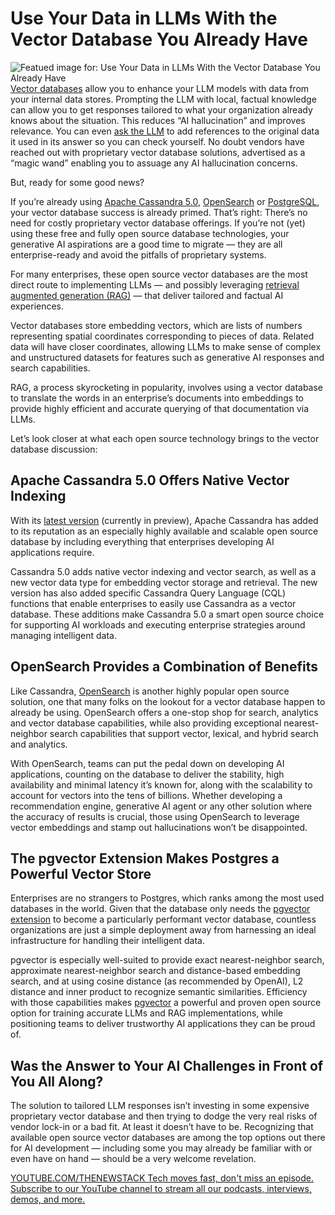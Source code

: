 # Use Your Data in LLMs With the Vector Database You Already Have
![Featued image for: Use Your Data in LLMs With the Vector Database You Already Have](https://cdn.thenewstack.io/media/2024/07/176c7349-server1-1024x576.jpg)
[Vector databases](https://thenewstack.io/vector-databases-where-geometry-meets-machine-learning/) allow you to enhance your LLM models with data from your internal data stores. Prompting the LLM with local, factual knowledge can allow you to get responses tailored to what your organization already knows about the situation. This reduces “AI hallucination” and improves relevance.
You can even [ask the LLM](https://roadmap.sh/guides/introduction-to-llms) to add references to the original data it used in its answer so you can check yourself. No doubt vendors have reached out with proprietary vector database solutions, advertised as a “magic wand” enabling you to assuage any AI hallucination concerns.

But, ready for some good news?

If you’re already using [Apache Cassandra 5.0](https://cassandra.apache.org/_/Apache-Cassandra-5.0-Moving-Toward-an-AI-Driven-Future.html), [OpenSearch](https://opensearch.org/) or [PostgreSQL](https://www.postgresql.org/), your vector database success is already primed. That’s right: There’s no need for costly proprietary vector database offerings. If you’re not (yet) using these free and fully open source database technologies, your generative AI aspirations are a good time to migrate — they are all enterprise-ready and avoid the pitfalls of proprietary systems.

For many enterprises, these open source vector databases are the most direct route to implementing LLMs — and possibly leveraging [retrieval augmented generation (RAG)](https://thenewstack.io/retrieval-augmented-generation-for-llms/) — that deliver tailored and factual AI experiences.

Vector databases store embedding vectors, which are lists of numbers representing spatial coordinates corresponding to pieces of data. Related data will have closer coordinates, allowing LLMs to make sense of complex and unstructured datasets for features such as generative AI responses and search capabilities.

RAG, a process skyrocketing in popularity, involves using a vector database to translate the words in an enterprise’s documents into embeddings to provide highly efficient and accurate querying of that documentation via LLMs.

Let’s look closer at what each open source technology brings to the vector database discussion:

## Apache Cassandra 5.0 Offers Native Vector Indexing
With its [latest version](https://thenewstack.io/why-apache-cassandra-5-0-is-a-game-changer-for-developers/) (currently in preview), Apache Cassandra has added to its reputation as an especially highly available and scalable open source database by including everything that enterprises developing AI applications require.

Cassandra 5.0 adds native vector indexing and vector search, as well as a new vector data type for embedding vector storage and retrieval. The new version has also added specific Cassandra Query Language (CQL) functions that enable enterprises to easily use Cassandra as a vector database. These additions make Cassandra 5.0 a smart open source choice for supporting AI workloads and executing enterprise strategies around managing intelligent data.

## OpenSearch Provides a Combination of Benefits
Like Cassandra, [OpenSearch](https://thenewstack.io/how-opensearch-visualizes-jaegars-distributed-tracing/) is another highly popular open source solution, one that many folks on the lookout for a vector database happen to already be using. OpenSearch offers a one-stop shop for search, analytics and vector database capabilities, while also providing exceptional nearest-neighbor search capabilities that support vector, lexical, and hybrid search and analytics.

With OpenSearch, teams can put the pedal down on developing AI applications, counting on the database to deliver the stability, high availability and minimal latency it’s known for, along with the scalability to account for vectors into the tens of billions. Whether developing a recommendation engine, generative AI agent or any other solution where the accuracy of results is crucial, those using OpenSearch to leverage vector embeddings and stamp out hallucinations won’t be disappointed.

## The pgvector Extension Makes Postgres a Powerful Vector Store
Enterprises are no strangers to Postgres, which ranks among the most used databases in the world. Given that the database only needs the [pgvector extension](https://github.com/pgvector/pgvector) to become a particularly performant vector database, countless organizations are just a simple deployment away from harnessing an ideal infrastructure for handling their intelligent data.

pgvector is especially well-suited to provide exact nearest-neighbor search, approximate nearest-neighbor search and distance-based embedding search, and at using cosine distance (as recommended by OpenAI), L2 distance and inner product to recognize semantic similarities. Efficiency with those capabilities makes [pgvector](https://thenewstack.io/postgres-is-now-a-vector-database-too/) a powerful and proven open source option for training accurate LLMs and RAG implementations, while positioning teams to deliver trustworthy AI applications they can be proud of.

## Was the Answer to Your AI Challenges in Front of You All Along?
The solution to tailored LLM responses isn’t investing in some expensive proprietary vector database and then trying to dodge the very real risks of vendor lock-in or a bad fit. At least it doesn’t have to be. Recognizing that available open source vector databases are among the top options out there for AI development — including some you may already be familiar with or even have on hand — should be a very welcome revelation.

[
YOUTUBE.COM/THENEWSTACK
Tech moves fast, don't miss an episode. Subscribe to our YouTube
channel to stream all our podcasts, interviews, demos, and more.
](https://youtube.com/thenewstack?sub_confirmation=1)
